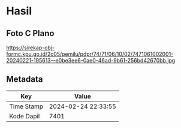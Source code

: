 # Hasil

## Foto C Plano

https://sirekap-obj-formc.kpu.go.id/2c05/pemilu/pdpr/74/71/06/10/02/7471061002001-20240221-195613--e0be3ee6-0ae0-46ad-9b61-256bd42670bb.jpg


## Metadata

| Key        | Value               |
| ---------- | ------------------- |
| Time Stamp | 2024-02-24 22:33:55 |
| Kode Dapil | 7401                |



